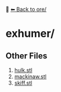 📁 [⬅ Back to ore/](../README.md)

# exhumer/


## Other Files
1. [hulk.stl](./hulk.stl)
2. [mackinaw.stl](./mackinaw.stl)
3. [skiff.stl](./skiff.stl)